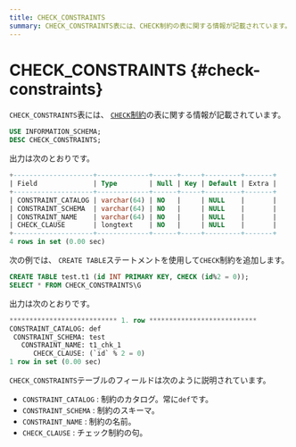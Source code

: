 ```yaml
---
title: CHECK_CONSTRAINTS
summary: CHECK_CONSTRAINTS表には、CHECK制約の表に関する情報が記載されています。CONSTRAINT_CATALOGは常にdefで、CONSTRAINT_SCHEMAは制約のスキーマを示し、CONSTRAINT_NAMEは制約の名前を示します。CHECK_CLAUSEはチェック制約の句を示します。CREATE TABLEステートメントを使用してCHECK制約を追加することができます。
---
```


# CHECK_CONSTRAINTS {#check-constraints}

`CHECK_CONSTRAINTS`表には、 [`CHECK`制約](/constraints.md#check)の表に関する情報が記載されています。

```sql
USE INFORMATION_SCHEMA;
DESC CHECK_CONSTRAINTS;
```

出力は次のとおりです。

```sql
+--------------------+-------------+------+-----+---------+-------+
| Field              | Type        | Null | Key | Default | Extra |
+--------------------+-------------+------+-----+---------+-------+
| CONSTRAINT_CATALOG | varchar(64) | NO   |     | NULL    |       |
| CONSTRAINT_SCHEMA  | varchar(64) | NO   |     | NULL    |       |
| CONSTRAINT_NAME    | varchar(64) | NO   |     | NULL    |       |
| CHECK_CLAUSE       | longtext    | NO   |     | NULL    |       |
+--------------------+-------------+------+-----+---------+-------+
4 rows in set (0.00 sec)
```

次の例では、 `CREATE TABLE`ステートメントを使用して`CHECK`制約を追加します。

```sql
CREATE TABLE test.t1 (id INT PRIMARY KEY, CHECK (id%2 = 0));
SELECT * FROM CHECK_CONSTRAINTS\G
```

出力は次のとおりです。

```sql
*************************** 1. row ***************************
CONSTRAINT_CATALOG: def
 CONSTRAINT_SCHEMA: test
   CONSTRAINT_NAME: t1_chk_1
      CHECK_CLAUSE: (`id` % 2 = 0)
1 row in set (0.00 sec)
```

`CHECK_CONSTRAINTS`テーブルのフィールドは次のように説明されています。

-   `CONSTRAINT_CATALOG` : 制約のカタログ。常に`def`です。
-   `CONSTRAINT_SCHEMA` : 制約のスキーマ。
-   `CONSTRAINT_NAME` : 制約の名前。
-   `CHECK_CLAUSE` : チェック制約の句。
